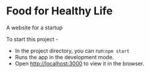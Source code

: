 # Food for Healthy Life
A website for a startup

To start this project - 
 - In the project directory, you can run:`npm start`
 - Runs the app in the development mode.<br />
 - Open [http://localhost:3000](http://localhost:3000) to view it in the browser.
